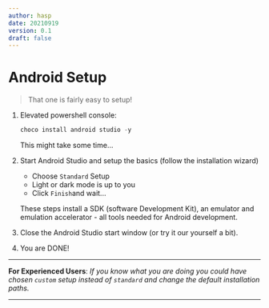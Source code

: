 ```yaml
---
author: hasp
date: 20210919
version: 0.1
draft: false
---
```


# Android Setup

> That one is fairly easy to setup!

1. Elevated powershell console:

   ```powershell
   choco install android studio -y
   ```

   This might take some time...

2. Start Android Studio and setup the basics (follow the installation wizard)
   - Choose `Standard` Setup
   - Light or dark mode is up to you
   - Click `Finish`and wait...

   These steps install a SDK (software Development Kit), an emulator and emulation accelerator - all tools needed for Android development.

3. Close the Android Studio start window (or try it our yourself a bit).
4. You are DONE!

---

**For Experienced Users**: *If you know what you are doing you could have chosen `custom` setup instead of `standard` and change the default installation paths.*

---
